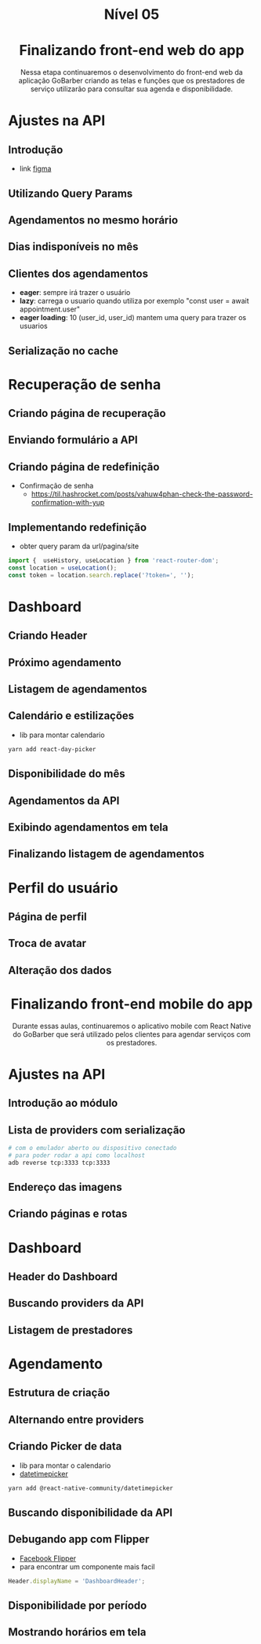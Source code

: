 <p align="center">
  <h1 align="center">Nível 05</h1>
</p>

<p align="center">
  <h1 align="center">Finalizando front-end web do app</h1>
  <p align="center">
    Nessa etapa continuaremos o desenvolvimento do front-end web da aplicação GoBarber criando as telas e funções que os prestadores de serviço utilizarão para consultar sua agenda e disponibilidade.
    <br />
  </p>
</p>

# Ajustes na API

## Introdução
- link [figma](https://www.figma.com/file/8VsqsD30wcdPCeM7LqjUxe/GoBarber-(Copy))

## Utilizando Query Params
## Agendamentos no mesmo horário
## Dias indisponíveis no mês
## Clientes dos agendamentos

- **eager**: sempre irá trazer o usuário
- **lazy**: carrega o usuario quando utiliza por exemplo "const user = await appointment.user"
- **eager loading**: 10 (user_id, user_id) mantem uma query para trazer os usuarios
 
## Serialização no cache

# Recuperação de senha

## Criando página de recuperação

## Enviando formulário a API

## Criando página de redefinição
- Confirmação de senha
  - https://til.hashrocket.com/posts/vahuw4phan-check-the-password-confirmation-with-yup

## Implementando redefinição
- obter query param da url/pagina/site
```javascript
import {  useHistory, useLocation } from 'react-router-dom';
const location = useLocation();
const token = location.search.replace('?token=', '');
```
# Dashboard

## Criando Header
## Próximo agendamento
## Listagem de agendamentos
## Calendário e estilizações
- lib para montar calendario
```sh
yarn add react-day-picker
```

## Disponibilidade do mês
## Agendamentos da API
## Exibindo agendamentos em tela
## Finalizando listagem de agendamentos

# Perfil do usuário

## Página de perfil
## Troca de avatar
## Alteração dos dados



<p align="center">
  <h1 align="center">Finalizando front-end mobile do app</h1>
  <p align="center">
    Durante essas aulas, continuaremos o aplicativo mobile com React Native do GoBarber que será utilizado pelos clientes para agendar serviços com os prestadores.
    <br />
  </p>
</p>

# Ajustes na API
## Introdução ao módulo
## Lista de providers com serialização
```sh
# com o emulador aberto ou dispositivo conectado
# para poder rodar a api como localhost
adb reverse tcp:3333 tcp:3333
```
## Endereço das imagens
## Criando páginas e rotas

# Dashboard
## Header do Dashboard
## Buscando providers da API
## Listagem de prestadores

# Agendamento
## Estrutura de criação
## Alternando entre providers
## Criando Picker de data
- lib para montar o calendario
- [datetimepicker](https://github.com/react-native-community/datetimepicker)
```sh
yarn add @react-native-community/datetimepicker
```
## Buscando disponibilidade da API
## Debugando app com Flipper
- [Facebook Flipper](https://fbflipper.com/)
- para encontrar um componente mais facil
```javascript
Header.displayName = 'DashboardHeader';
```
## Disponibilidade por período
## Mostrando horários em tela